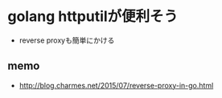 # golang httputilが便利そう

- reverse proxyも簡単にかける



## memo

- http://blog.charmes.net/2015/07/reverse-proxy-in-go.html
